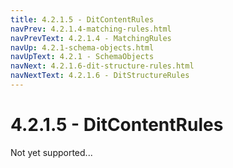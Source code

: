 ```yaml
---
title: 4.2.1.5 - DitContentRules
navPrev: 4.2.1.4-matching-rules.html
navPrevText: 4.2.1.4 - MatchingRules
navUp: 4.2.1-schema-objects.html
navUpText: 4.2.1 - SchemaObjects
navNext: 4.2.1.6-dit-structure-rules.html
navNextText: 4.2.1.6 - DitStructureRules
---
```


# 4.2.1.5 - DitContentRules

Not yet supported...
